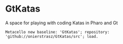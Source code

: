 # GtKatas
A space for playing with coding Katas in Pharo and Gt

```
Metacello new baseline: 'GtKatas'; repository: 'github://onierstrasz/GtKatas/src'; load.
```
